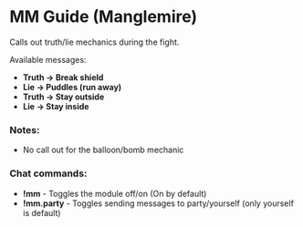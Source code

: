 # MM Guide (Manglemire)
Calls out truth/lie mechanics during the fight.

Available messages:

* **Truth -> Break shield**
* **Lie -> Puddles (run away)**
* **Truth -> Stay outside**
* **Lie -> Stay inside**


### Notes:
* No call out for the balloon/bomb mechanic

### Chat commands:
* **!mm** - Toggles the module off/on (On by default)
* **!mm.party** - Toggles sending messages to party/yourself (only yourself is default)
